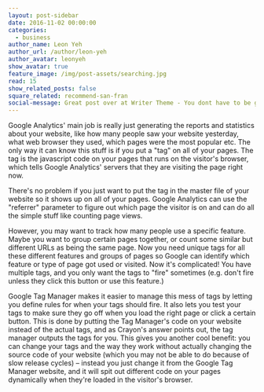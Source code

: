 ```yaml
---
layout: post-sidebar
date: 2016-11-02 00:00:00
categories:
  - business
author_name: Leon Yeh
author_url: /author/leon-yeh
author_avatar: leonyeh
show_avatar: true
feature_image: /img/post-assets/searching.jpg
read: 15
show_related_posts: false
square_related: recommend-san-fran
social-message: Great post over at Writer Theme - You dont have to be great to get started
---
```



Google Analytics' main job is really just generating the reports and statistics about your website, like how many people saw your website yesterday, what web browser they used, which pages were the most popular etc. The only way it can know this stuff is if you put a "tag" on all of your pages. The tag is the javascript code on your pages that runs on the visitor's browser, which tells Google Analytics' servers that they are visiting the page right now.

There's no problem if you just want to put the tag in the master file of your website so it shows up on all of your pages. Google Analytics can use the "referrer" parameter to figure out which page the visitor is on and can do all the simple stuff like counting page views.

However, you may want to track how many people use a specific feature. Maybe you want to group certain pages together, or count some similar but different URLs as being the same page. Now you need unique tags for all these different features and groups of pages so Google can identify which feature or type of page got used or visited. Now it's complicated! You have multiple tags, and you only want the tags to "fire" sometimes (e.g. don't fire unless they click this button or use this feature.)

Google Tag Manager makes it easier to manage this mess of tags by letting you define rules for when your tags should fire. It also lets you test your tags to make sure they go off when you load the right page or click a certain button. This is done by putting the Tag Manager's code on your website instead of the actual tags, and as Crayon's answer points out, the tag manager outputs the tags for you. This gives you another cool benefit: you can change your tags and the way they work without actually changing the source code of your website (which you may not be able to do because of slow release cycles) – instead you just change it from the Google Tag Manager website, and it will spit out different code on your pages dynamically when they're loaded in the visitor's browser.